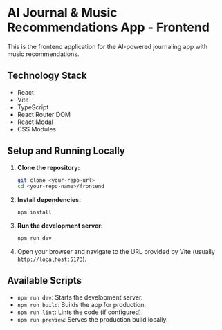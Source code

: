 # AI Journal & Music Recommendations App - Frontend

This is the frontend application for the AI-powered journaling app with music recommendations.

## Technology Stack

- React
- Vite
- TypeScript
- React Router DOM
- React Modal
- CSS Modules

## Setup and Running Locally

1.  **Clone the repository:**

    ```bash
    git clone <your-repo-url>
    cd <your-repo-name>/frontend
    ```

2.  **Install dependencies:**

    ```bash
    npm install
    ```

3.  **Run the development server:**

    ```bash
    npm run dev
    ```

4.  Open your browser and navigate to the URL provided by Vite (usually `http://localhost:5173`).

## Available Scripts

- `npm run dev`: Starts the development server.
- `npm run build`: Builds the app for production.
- `npm run lint`: Lints the code (if configured).
- `npm run preview`: Serves the production build locally.

